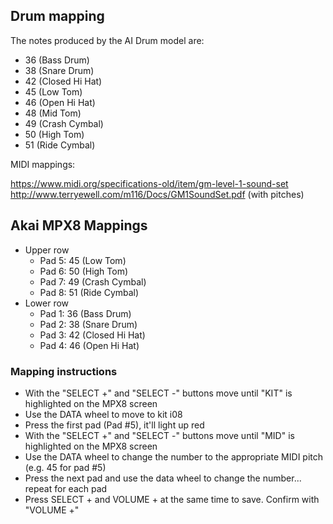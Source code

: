 ## Drum mapping

The notes produced by the AI Drum model are:

- 36 (Bass Drum)
- 38 (Snare Drum)
- 42 (Closed Hi Hat)
- 45 (Low Tom)
- 46 (Open Hi Hat)
- 48 (Mid Tom)
- 49 (Crash Cymbal)
- 50 (High Tom)
- 51 (Ride Cymbal)

MIDI mappings:

https://www.midi.org/specifications-old/item/gm-level-1-sound-set
http://www.terryewell.com/m116/Docs/GM1SoundSet.pdf (with pitches)

## Akai MPX8 Mappings

- Upper row
  - Pad 5: 45 (Low Tom)
  - Pad 6: 50 (High Tom)
  - Pad 7: 49 (Crash Cymbal)
  - Pad 8: 51 (Ride Cymbal)
- Lower row
  - Pad 1: 36 (Bass Drum)
  - Pad 2: 38 (Snare Drum)
  - Pad 3: 42 (Closed Hi Hat)
  - Pad 4: 46 (Open Hi Hat)

### Mapping instructions

- With the "SELECT +" and "SELECT -" buttons move until "KIT" is highlighted on the MPX8 screen
- Use the DATA wheel to move to kit i08
- Press the first pad (Pad #5), it'll light up red
- With the "SELECT +" and "SELECT -" buttons move until "MID" is highlighted on the MPX8 screen
- Use the DATA wheel to change the number to the appropriate MIDI pitch (e.g. 45 for pad #5)
- Press the next pad and use the data wheel to change the number... repeat for each pad
- Press SELECT + and VOLUME + at the same time to save. Confirm with "VOLUME +"